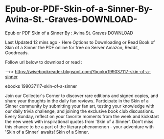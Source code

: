 # Epub-or-PDF-Skin-of-a-Sinner-By-Avina-St.-Graves-DOWNLOAD-
Epub or PDF Skin of a Sinner By : Avina St. Graves DOWNLOAD 

Last Updated 12 mins ago - Here Options to Downloading or Read Book of Skin of a Sinner the PDF online for free on Server Amazon, Reddit, Goodreads.
 
Follow url below to download or read :
 
-->> https://wisebookreader.blogspot.com/?book=199037117-skin-of-a-sinner
 
ebooks 199037117-skin-of-a-sinner
 
Join our Collector's Corner to discover rare editions and signed copies, and share your thoughts in the daily fan reviews.
Participate in the Skin of a Sinner community by submitting your fan art, testing your knowledge with our daily trivia challenge, and joining the exclusive book club discussions.
Every Sunday, reflect on your favorite moments from the week and kickstart the new week with inspirational quotes from 'Skin of a Sinner'. Don't miss this chance to be a part of the literary phenomenon - your adventure with 'Skin of a Sinner' awaits! Skin of a Sinner.

